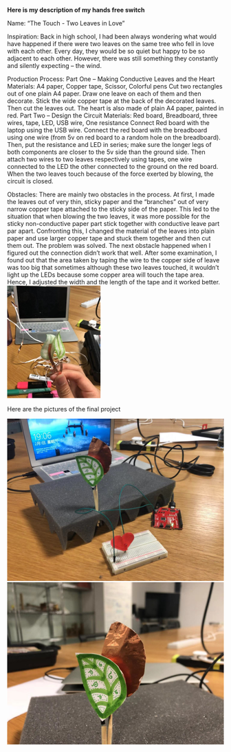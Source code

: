 **Here is my description of my hands free switch**

Name: 
“The Touch - Two Leaves in Love”

Inspiration: 
Back in high school, I had been always wondering what would have happened if there were two leaves on the same tree who fell in love with each other. Every day, they would be so quiet but happy to be so adjacent to each other. However, there was still something they constantly and silently expecting – the wind.

Production Process: 
Part One – Making Conductive Leaves and the Heart
Materials: A4 paper, Copper tape, Scissor, Colorful pens
Cut two rectangles out of one plain A4 paper. Draw one leave on each of them and then decorate. Stick the wide copper tape at the back of the decorated leaves. Then cut the leaves out. The heart is also made of plain A4 paper, painted in red. 
Part Two – Design the Circuit
Materials: Red board, Breadboard, three wires, tape, LED, USB wire, One resistance
Connect Red board with the laptop using the USB wire. Connect the red board with the breadboard using one wire (from 5v on red board to a random hole on the breadboard). Then, put the resistance and LED in series; make sure the longer legs of both components are closer to the 5v side than the ground side. Then attach two wires to two leaves respectively using tapes, one wire connected to the LED the other connected to the ground on the red board. When the two leaves touch because of the force exerted by blowing, the circuit is closed.

Obstacles: 
There are mainly two obstacles in the process. 
At first, I made the leaves out of very thin, sticky paper and the “branches” out of very narrow copper tape attached to the sticky side of the paper. This led to the situation that when blowing the two leaves, it was more possible for the sticky non-conductive paper part stick together with conductive leave part par apart. Confronting this, I changed the material of the leaves into plain paper and use larger copper tape and stuck them together and then cut them out. The problem was solved.
The next obstacle happened when I figured out the connection didn’t work that well. After some examination, I found out that the area taken by taping the wire to the copper side of leave was too big that sometimes although these two leaves touched, it wouldn’t light up the LEDs because some copper area will touch the tape area. Hence, I adjusted the width and the length of the tape and it worked better.
![](ProjectOneFail.png)

Here are the pictures of the final project

![](ProjectOnePicturewhole.jpg)
![](ProjectOne.jpg)
